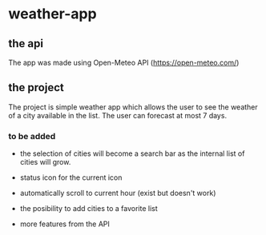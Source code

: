 # weather-app

## the api

The app was made using Open-Meteo API (https://open-meteo.com/)

## the project

The project is simple weather app which allows the user to see the weather of a city available in the list. The user can forecast at most 7 days.

### to be added

-   the selection of cities will become a search bar as the internal list of cities will grow.

-   status icon for the current icon

-   automatically scroll to current hour (exist but doesn't work)

-   the posibility to add cities to a favorite list

-   more features from the API
